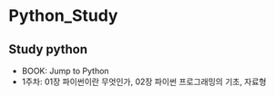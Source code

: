 # Python_Study
## Study python
- BOOK: Jump to Python
- 1주차: 01장 파이썬이란 무엇인가, 02장 파이썬 프로그래밍의 기초, 자료형
